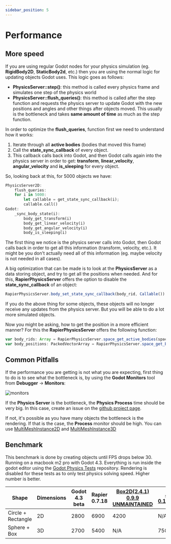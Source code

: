 ```yaml
---
sidebar_position: 5
---
```


# Performance

## More speed

If you are using regular Godot nodes for your physics simulation (eg. **RigidBody2D**, **StaticBody2d**, etc.) then you are using the normal logic for updating objects Godot uses. This logic goes as follows:
- **PhysicsServer::step()**: this method is called every physics frame and simulates one step of the physics world
- **PhysicsServer::flush_queries()**: this method is called after the step function and requests the physics server to update Godot with the new positions and angles and other things after objects moved. This usually is the bottleneck and takes **same amount of time** as much as the step function.

In order to optimize the **flush_queries**, function first we need to understand how it works:
1. Iterate through all **active bodies** (bodies that moved this frame)
2. Call the **state_sync_callback** of every object.
3. This callback calls back into Godot, and then Godot calls again into the physics server in order to get: **transform**, **linear_velocity**, **angular_velocity** and **is_sleeping** for every object.

So, looking back at this, for 5000 objects we have:
```rust
PhysicsServer2D:
    flush_queries:
    for i in 5000:
        let callable = get_state_sync_callback(i);
        callable.call()
Godot:
    _sync_body_state(i):
        body_get_transform(i)
        body_get_linear_velocity(i)
        body_get_angular_velocity(i)
        body_is_sleeping(i)
```

The first thing we notice is the physics server calls into Godot, then Godot calls back in order to get all this information (transform, velocity, etc.). It might be you don't actually need all of this information (eg. maybe velocity is not needed in all cases).

A big optimization that can be made is to look at the **PhysicsServer** as a data storing object, and try to get all the positions when needed. And for this, **RapierPhysicsServer** offers the option to disable the **state_sync_callback** of an object:

```js
RapierPhysicsServer.body_set_state_sync_callback(body_rid, Callable())
```

If you do the above thing for some objects, these objects will no longer receive any updates from the physics server. But you will be able to do a lot more simulated objects.

Now you might be asking, how to get the position in a more efficient manner? For this the **RapierPhysicsServer** offers the following function:

```js
var body_rids: Array = RapierPhysicsServer.space_get_active_bodies(space_rid)
var body_positions: PackedVectorArray = RapierPhysicsServer.space_get_bodies_positions(body_rids)
```


## Common Pitfalls

If the performance you are getting is not what you are expecting, first thing to do is to see what the bottleneck is, by using the **Godot Monitors** tool from **Debugger** -> **Monitors**:

![monitors](/img/performance/monitors.png)

If the **Physics Server** is the bottleneck, the **Physics Process** time should be very big. In this case, create an issue on the [github project page](https://github.com/appsinacup/godot-rapier-physics/issues).

If not, it's possible as you have many objects the bottleneck is the rendering. If that is the case, the **Process** monitor should be high. You can use [MultiMeshInstance2D](https://docs.godotengine.org/en/stable/classes/class_multimeshinstance2d.html) and [MultiMeshInstance3D](https://docs.godotengine.org/en/stable/classes/class_multimeshinstance3d.html)

## Benchmark

This benchmark is done by creating objects until FPS drops below 30. Running on a macbook m2 pro with Godot 4.3. Everything is run inside the godot editor using the [Godot Physics Tests](https://github.com/fabriceci/Godot-Physics-Tests) repository. Rendering is disabled for these tests as to only test physics solving speed. Higher number is better.

Shape|Dimensions|Godot 4.3 beta|Rapier 0.7.18|[Box2D(2.4.1) 0.9.9 UNMAINTAINED](https://godotengine.org/asset-library/asset/2007)|[Jolt 0.13.beta](https://godotengine.org/asset-library/asset/1918)
-|-|-|-|-|-
Circle + Rectangle|2D|2800|6900|4200|N/A
Sphere + Box|3D|2700|5400|N/A|7500
